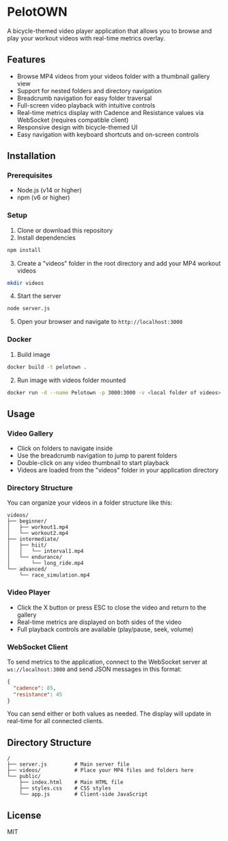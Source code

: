 # PelotOWN

A bicycle-themed video player application that allows you to browse and play your workout videos with real-time metrics overlay.

## Features

- Browse MP4 videos from your videos folder with a thumbnail gallery view
- Support for nested folders and directory navigation
- Breadcrumb navigation for easy folder traversal
- Full-screen video playback with intuitive controls
- Real-time metrics display with Cadence and Resistance values via WebSocket (requires compatible client)
- Responsive design with bicycle-themed UI
- Easy navigation with keyboard shortcuts and on-screen controls

## Installation

### Prerequisites

- Node.js (v14 or higher)
- npm (v6 or higher)

### Setup

1. Clone or download this repository
2. Install dependencies

```bash
npm install
```

3. Create a "videos" folder in the root directory and add your MP4 workout videos

```bash
mkdir videos
```

4. Start the server

```bash
node server.js
```

5. Open your browser and navigate to `http://localhost:3000`

### Docker

1. Build image
```bash
docker build -t pelotown .
```

2. Run image with videos folder mounted
```bash
docker run -d --name Pelotown -p 3000:3000 -v <local folder of videos>:/app/videos pelotown
```




## Usage

### Video Gallery

- Click on folders to navigate inside
- Use the breadcrumb navigation to jump to parent folders
- Double-click on any video thumbnail to start playback
- Videos are loaded from the "videos" folder in your application directory

### Directory Structure

You can organize your videos in a folder structure like this:

```
videos/
├── beginner/
│   ├── workout1.mp4
│   └── workout2.mp4
├── intermediate/
│   ├── hiit/
│   │   └── interval1.mp4
│   └── endurance/
│       └── long_ride.mp4
└── advanced/
    └── race_simulation.mp4
```

### Video Player

- Click the X button or press ESC to close the video and return to the gallery
- Real-time metrics are displayed on both sides of the video
- Full playback controls are available (play/pause, seek, volume)

### WebSocket Client

To send metrics to the application, connect to the WebSocket server at `ws://localhost:3000` and send JSON messages in this format:

```json
{
  "cadence": 85,
  "resistance": 45
}
```

You can send either or both values as needed. The display will update in real-time for all connected clients.

## Directory Structure

```
/
├── server.js         # Main server file
├── videos/           # Place your MP4 files and folders here
└── public/
    ├── index.html    # Main HTML file
    ├── styles.css    # CSS styles
    └── app.js        # Client-side JavaScript
```

## License

MIT
